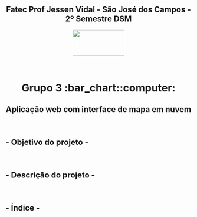 
<h2 text align="center">Fatec Prof Jessen Vidal - São José dos Campos - 2º Semestre DSM</h2>

<p align="center">
  <img  src="https://github.com/grupo-3dsm/repo_pi/blob/master/assets/img/fatec-logo.png" width="140px" height="70px">
 </p>
 
 <br>
 
<h1 text align="center">Grupo 3 :bar_chart::computer:</h1> 
<h2 text align="center">Aplicação web com interface de mapa em nuvem</h2>

<br>

## - Objetivo do projeto -  



<br>


## - Descrição do projeto - 


<br>

## - Índice -
